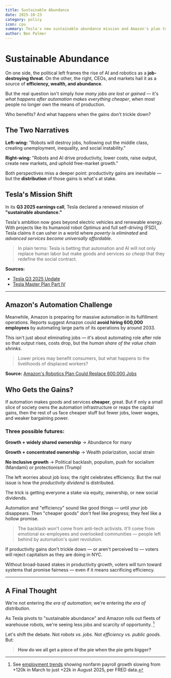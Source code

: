 ```yaml
---
title: Sustainable Abundance
date: 2025-10-23
category: policy
icon: cpu
summary: Tesla's new sustainable abundance mission and Amazon's plan to replace 600,000 jobs with robots highlight a deeper question - who benefits from automation when goods get cheaper but opportunity doesn't?
author: Ben Palmer
---
```


# Sustainable Abundance

On one side, the political left frames the rise of AI and robotics as a **job-destroying threat**. On the other, the right, CEOs, and markets hail it as a source of **efficiency, wealth, and abundance**.

But the real question isn't simply *how many jobs are lost or gained* — it's *what happens after automation makes everything cheaper*, when most people no longer own the means of production.

Who benefits? And what happens when the gains don't trickle down?

## The Two Narratives

**Left-wing:** "Robots will destroy jobs, hollowing out the middle class, creating unemployment, inequality, and social instability."

**Right-wing:** "Robots and AI drive productivity, lower costs, raise output, create new markets, and uphold free-market growth."

Both perspectives miss a deeper point: productivity gains are inevitable — but the **distribution** of those gains is what's at stake. 


## Tesla's Mission Shift

In its **Q3 2025 earnings call**, Tesla declared a renewed mission of **"sustainable abundance."**

Tesla's ambition now goes beyond electric vehicles and renewable energy. With projects like its humanoid robot *Optimus* and full self-driving (FSD), Tesla claims it can usher in a world where *poverty is eliminated* and *advanced services become universally affordable*.

> In plain terms: Tesla is betting that automation and AI will not only replace human labor but make goods and services *so cheap* that they redefine the social contract.

**Sources:**
- [Tesla Q3 2025 Update](https://assets-ir.tesla.com/tesla-contents/IR/TSLA-Q3-2025-Update.pdf)
- [Tesla Master Plan Part IV](https://www.tesla.com/master-plan-part-4)

---

## Amazon's Automation Challenge

Meanwhile, Amazon is preparing for massive automation in its fulfillment operations. Reports suggest Amazon could **avoid hiring 600,000 employees** by automating large parts of its operations by around 2033.

This isn't just about eliminating jobs — it's about automating role after role so that output rises, costs drop, but the *human share of the value chain shrinks*.

> Lower prices may benefit consumers, but what happens to the livelihoods of displaced workers?

**Source:** [Amazon's Robotics Plan Could Replace 600,000 Jobs](https://www.theverge.com/news/803257/amazon-robotics-automation-replace-600000-human-jobs)


## Who Gets the Gains?

If automation makes goods and services **cheaper**, great. But if only a small slice of society owns the automation infrastructure or reaps the capital gains, then the rest of us face cheaper stuff but fewer jobs, lower wages, and weaker bargaining power.

### Three possible futures:

**Growth + widely shared ownership** → Abundance for many

**Growth + concentrated ownership** → Wealth polarization, social strain

**No inclusive growth** → Political backlash, populism, push for socialism (Mandami) or protectionism (Trump)

The left worries about job loss; the right celebrates efficiency. But the real issue is how the *productivity dividend* is distributed.

The trick is getting everyone a stake via equity, ownership, or new social dividends.

Automation and "efficiency" sound like good things — until *your* job disappears. Then "cheaper goods" don't feel like progress; they feel like a hollow promise.

> The backlash won't come from anti-tech activists. It'll come from emotional ex-employees and overlooked communities — people left behind by automation's quiet revolution.

If productivity gains don't trickle down — or aren't perceived to — voters will reject capitalism as they are doing in NYC.

Without broad-based stakes in productivity growth, voters will turn toward systems that promise fairness — even if it means sacrificing efficiency.

---

## A Final Thought

We're not entering *the era of automation*; we're entering *the era of distribution*.

As Tesla pivots to "sustainable abundance" and Amazon rolls out fleets of warehouse robots, we're seeing less jobs and scarcity of opportunity. [^1]

Let's shift the debate. Not *robots vs. jobs*. Not *efficiency vs. public goods.* But:

> **How do we all get a piece of the pie when the pie gets bigger?**

[^1]: See [employment trends](financials.html?filter=Employment%20Indicators) showing nonfarm payroll growth slowing from +120k in March to just +22k in August 2025, per FRED data.